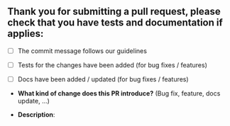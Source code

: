 ## Thank you for submitting a pull request, please check that you have tests and documentation if applies:
<!--- Put an `x` in all the boxes that apply: -->
- [ ] The commit message follows our guidelines
- [ ] Tests for the changes have been added (for bug fixes / features)
- [ ] Docs have been added / updated (for bug fixes / features)


* **What kind of change does this PR introduce?** (Bug fix, feature, docs update, ...)


* **Description**:
